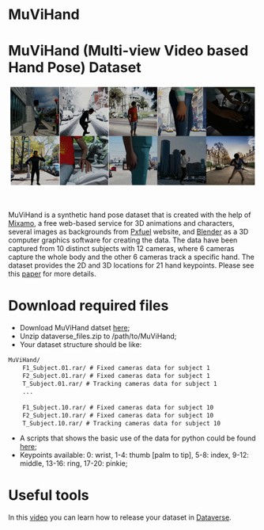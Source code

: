 # MuViHand
 # **MuViHand** (**Mu**lti-view **Vi**deo based **Hand** Pose) Dataset
<p align="center">
  <img src="3D.gif" alt="animated" />
</p>
<br /> 

MuViHand is a synthetic hand pose dataset that is created with the help of [Mixamo](https://www.mixamo.com/#/), a free web-based service for 3D animations and characters, several images as backgrounds from [Pxfuel](https://www.pxfuel.com/) website, and [Blender](https://www.blender.org/) as a 3D computer graphics software for creating the data. The data have been captured from 10 distinct subjects with 12 cameras, where 6 cameras capture the whole body and the other 6 cameras track a specific hand. The dataset provides the 2D and 3D locations for 21 hand keypoints.
Please see this [paper](https://arxiv.org/abs/2109.11747) for more details.
<br /> 

# Download required files
- Download MuViHand datset [here](https://doi.org/10.5683/SP3/ZHCCZB);
- Unzip dataverse_files.zip to /path/to/MuViHand;
- Your dataset structure should be like:
```
MuViHand/
    F1_Subject.01.rar/ # Fixed cameras data for subject 1 
    F2_Subject.01.rar/ # Fixed cameras data for subject 1 
    T_Subject.01.rar/ # Tracking cameras data for subject 1 
    ...
     
    F1_Subject.10.rar/ # Fixed cameras data for subject 10 
    F2_Subject.10.rar/ # Fixed cameras data for subject 10
    T_Subject.10.rar/ # Tracking cameras data for subject 10 
```

- A scripts that shows the basic use of the data for python could be found [here](https://github.com/LeylaKhaleghi/MuViHand/blob/main/MuViHand.py);
- Keypoints available:
0: wrist, 1-4: thumb [palm to tip], 5-8: index, 9-12: middle, 13-16: ring,  17-20: pinkie;


# Useful tools
In this [video](https://www.youtube.com/watch?v=jEJHIXdPjfU) you can learn how to release your dataset in [Dataverse](https://dataverse.scholarsportal.info/).




